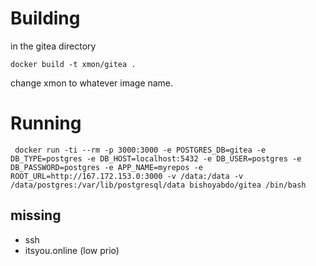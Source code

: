 # Building 

in the gitea directory

`docker build -t xmon/gitea .`

change xmon to whatever image name.

# Running

```
 docker run -ti --rm -p 3000:3000 -e POSTGRES_DB=gitea -e DB_TYPE=postgres -e DB_HOST=localhost:5432 -e DB_USER=postgres -e DB_PASSWORD=postgres -e APP_NAME=myrepos -e ROOT_URL=http://167.172.153.0:3000 -v /data:/data -v /data/postgres:/var/lib/postgresql/data bishoyabdo/gitea /bin/bash
```

## missing

- ssh 
- itsyou.online (low prio)
